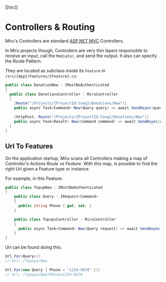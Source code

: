 <!-- 
Introduction
TODO: Features
TODO: Routing
  TODO: Feature Routing
    url to feature: scan, urllookup
TODO: ErrorConfig
TODO: ObjectResultConfig
-->

[[toc]]

# Controllers & Routing

Miru's Controllers are standard [ASP.NET MVC](https://docs.microsoft.com/en-us/aspnet/core/mvc/views/overview) Controllers. 

In Miru projects though, Controllers are very thin layers responsible to receive an input, call the `Mediator`, and send the output. It also can specify the Route Pattern. 

They are located as subclass inside its `Feature` in `/src/{App}/Features/{Feature}.cs`:

```csharp
public class DonationNew : IMustBeAuthenticated
{
  public class DonationsController : MiruController
  {
    [Route("/Projects/{ProjectId:long}/Donations/New")]
    public async Task<Command> New(Query query) => await SendAsync(query);

    [HttpPost, Route("/Projects/{ProjectId:long}/Donations/New")]
    public async Task<Result> New(Command command) => await SendAsync(command);
  }
}
```

## Url To Features

On the application startup, Miru scans all Controllers making a map of *Controller's Actions Route vs Feature*. With this map, is possible to find the right Url given a Feature type or instance.

For example, in this Feature:

```csharp
public class TopupNew : IMustBeAuthenticated
{
    public class Query : IRequest<Command>
    {
      public string Phone { get; set; }
    }

    public class TopupsController : MiruController
    {
      public async Task<Command> New(Query request) => await SendAsync(request);
    }
}
```

Url can be found doing this:

```csharp
Url.For<Query>() 
// Url: /Topups/New

Url.For(new Query { Phone = "1234-5678" })) 
// Url: /Topups/New?Phone=1234-5678
```